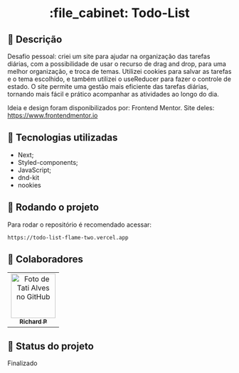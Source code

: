 <h1 align="center">:file_cabinet: Todo-List</h1>

## :memo: Descrição
Desafio pessoal: criei um site para ajudar na organização das tarefas diárias, com a possibilidade de usar o recurso de drag and drop, para uma melhor organização, e troca de temas. Utilizei cookies para salvar as tarefas e o tema escolhido, e também utilizei o useReducer para fazer o controle de estado. O site permite uma gestão mais eficiente das tarefas diárias, tornando mais fácil e prático acompanhar as atividades ao longo do dia.

Ideia e design foram disponibilizados por: Frontend Mentor.
Site deles: https://www.frontendmentor.io

## :wrench: Tecnologias utilizadas
* Next;
* Styled-components;
* JavaScript;
* dnd-kit
* nookies

## :rocket: Rodando o projeto
Para rodar o repositório é recomendado acessar:
```
https://todo-list-flame-two.vercel.app
```

## :handshake: Colaboradores
<table>
  <tr>
    <td align="center">
      <a href="https://github.com/Richard-Passos">
        <img src="https://img.freepik.com/vetores-premium/desenho-de-desenho-animado-de-um-programador_29937-8176.jpg" width="100px;" alt="Foto de Tati Alves no GitHub"/><br>
        <sub>
          <b>Richard P</b>
        </sub>
      </a>
    </td>
  </tr>
</table>

## :dart: Status do projeto
Finalizado
